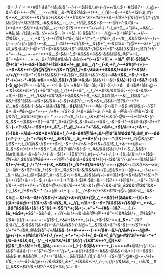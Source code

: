 _-&+-)-(-+-*+#&!-&&"+(&;&!&"--(-_(-*+$&)&/_#-(-((++/&/_$_+-#($&?+--/_@+-&/(-&(-*+--@(____--+(#&__&-#(&$?_)&$-*(*+__/_(&:--&-++&!-*($_(-$_#(-&*+&__&?&*-*&((&&:+(&&&-(*+)(#&!+"&?+#&?+*&--)($+!-_((_&_)((+!()(#-((/_#_(&!_@_(-/+)&?_($?&_-#&;&#&;_--_-/-_+!(@_$&&+$---*-@(+(-&/(&-+(*+&+*-$&!++&+((_@__+;-+(-$?&:+*+++"+/+#-)-*-(_#+?__+"(#+_+#&(_-+#&;(&-/($&;+/&_(/+*+_(+_$--(*+*&)-((-&$&?(++--/(@-+((_+(@$"+_+)(--@&)&-_+___+_+&"()-)-+(@&)-#&/_(&)+"(*+*_+(#&/-_()+-(#__&&(/($+/(-+)+-()-+-/(*+$((+$(@()-+-$_____)-#&!+-+#((($-+__&*($+"_+-&(#&#-*(@+*--&!+"_)()(#_#&;&:&)-)-@+"()+$+#&!(&_&-($"-#&/&?-/(@&+(+$"-&&)((&(&)+;_)$?((+!(-+*+--)+__-+-++-*++&__$-$&:-(_$-#()&*&+(/&&-*&*&*_&(@&*_#$"+:-)_-&"+*&*+-__+_+:_$+?(@&#&/&((*_-&_&:__(_-_+*(--/$"+!(_+_+!&"_@((-$($&"-@+:$"+)+-&$-)(&&?+!($(-_$&+(+_@_&&__/(*-_(-&;+?_/--+$_#(#-/+)--+_+$+&&*+!-@(@(@(*+/(&+?(@()_)+$-/&&&++$&$&)+&&!+?+&(_&!_-+/+/(/___-+:(&+"+)&)+!&(&&()-*_+&/($(+_$&&+(_&(*_/+&_)(__--#&-(&&_+$-/-+&*(*-/+)+:-*-#(&-#&++*&)_$&(+/(@-*&;&:-(__&(&+(--&(+__&/&)-((-()+$&?-(-(&(-$_@(-__(@-+-+&?&;+-+:(-&-(/+;+#&!+?&:-(&;-(&?-((+_/-+&__&-(&#+!&!-@--+:&)-&&+&:+"(_(+_+&"$"-@_(_/(*+(-*&"_+_)_/++$?&/&#(&&)-*_(--_&-_&/&--_+#_)+-($(+__+!_/(&&!+#&"&$+)-&&&&/+!-$_+&#_&(#((&+-+&(__($&_&"+/-#&)-$$"($_)&*--_#_&+*(_&/&#-_+)-_&(+&$?(-_-+!&*&*_/(&&:-($?&/--+?+((__#&+&&_&-)-&&/+*(&&:(__)&?&_-&()__&!&?+:+:-#&:-$+/&?-+&$-#(@&;_(--(/$?&*_&+#&/-@+*+-+-_/+#+_-($?-$_)+&+$&?+$_/-*&_&_-@&-(/-@&+($-&()&?_((__&&_&:+#_@+;($+*+$-++#-/_$_(+)++_/&+$"+)+:&:((-@&_---)+!(#+&-((-&_&&+*+(&$&++$($-$_-&"$"_#+&(@-&_&-#+#+;+&&-_-&:-&-)(-+&(#-&($-#_++?&!__-(-_+?-/&)_+-*-$&*(*+_&?_-(*_@_/+++*+"&&_+&#+_+$(/&-+*+;+&+-_$_-($_(-)&*&-+)&&_-_+_$&*&*((&&+(_(-+&-&#(@(&+;&/-@$"&_(#&$&"&;&#_#---&&(+#-)-/--_(+"+#&)&-+/__&!&((&_-_&_++$+((*+*(*-)+--*__(*_$&(--+!_#(@&/(/$"()_$&++;(_()(@(&-)($+++$+!_-&+-)+:(*&:+$+*(&_+()()_/_$_)_+&-+*(@+:--&_&+&*(*(*+!++&&+"_#_$&?-@(+&(-$-+_#&/&&($&(+)+)+:_$_/_&&$+(&#&;&;&_+-&+&?+)+(-&-_-$((+--)()&"(*((_#(+-/-*+)-/_(-+-)&_&(&:+/+*($_$-@(+&)_$&(($(@&&+*--+?(@-(-&&:&+&$&:&!+)_(-(-_($&"&"(/-$(++-_(&/&)(*&?__&)_+-/+-_$_(-/+"(*-+(-&_+$_$&((*_(&?+$()&+&!(/-++:+(_@__(&-*+#_/&(_(+&--_&&;()--_@(+&+$?+/(#_/+)&:-((+_)&;(&(+&-&/&&&#()-/()_@(/&*(/--(@++_--/+:+--_&;+)&/_)+)_@+$_&$"_#--&?_$+!+:&#__&)&(&#($+$_)-#+(&(+$-*&*&/&?+!&)+?-&++(/$?+&++(--$_/+&+++:(-+?(&-)-$(#-$&:-&+:-($?+++(_@&)+__+&"+?(/+&((&-+;-#(++?+;+"(&&!-@+/-)&/_/_&-++"&:-&(_+*_@-(-&&-$"&_&$&_&:_@_$&"&&+(-)_)&+_)+$+*_(&/-*-(++(@-+_(+!_(_$_)-((_-_+$_/+$-+(/+?&*$?&-(@_+(@_&-#__-#&-&#_@+:__&/+&--&!+_((&$+)+:&#(/+&+#()&*(@_/_++$()_(+!(&&#&:--()(_+_&--((*&+_-&#_@+-_)(_(&+/&-_$-#(&_#_+_/((_+(&+-&--$+?&_&$(&+((&(@+-_++&_-_&&"&$&*(&+)&!-($"&(-*-$$"(*+;(&+;-_+"+*--(#&--)&?--__(_(-(&_+&$+;+__$$"+$_&(-&$_++/$?(+&!(+-/&-&&(@-@+*&"_++)&#&$(/+__@(&$?+_()&#-(_((/(-+-++-+-+(__/__($-)_+&#+(&++*_(+)+_+$-)&(-__++;(_&*__+"-*_)&?&;&/((__&:&$&?(&+$(+_-&/-)&#(_&(-(-)_/_@+"__&?&/&+&"+&_-&(--+/$?+*(*((+*+*-/&#_@&$(*&"-/+__/&(&*&-(++#-++--_-(-++(&#--&/-((/&#_-_(_+-*-_(@_#-@+/-)+:+_(#&?$?((+(-)_(++(_+*+*+;-)-)+!_&-(&*(_&"(@-#$?$?+*&:-*+*()&-&*&)&;&(_-(/-_-)+)&?&/+)$"(&(/(-_/(&$"&++?_@(*&!(@&"_$+/&!+!+$_@&;-++:-+--+(_)-)-$(@&+++-+_$($-++++#+__@&!-/(/-/(*+-(&$"-&&&-(--+"$?+:($+-+"((+*_+-#()(*&$&+-#&&-@&&+*-&+:-)-)--&*_&&:(&&$-#_#&&(@__+?+:+"&)&;-__$&(($&?_(&;(-&!+)--($+(&"-@_#-@-+-/+)+((&_++/--&)-*&/_@+/_+_)&/_&_$&/_&+"_+(&&&+)+/_(+;+;()(-(/&)&&_-+_+/&/&__#()_#&&+$&!(&+)$?(-+&()+#&;(#_+-#_:_:
